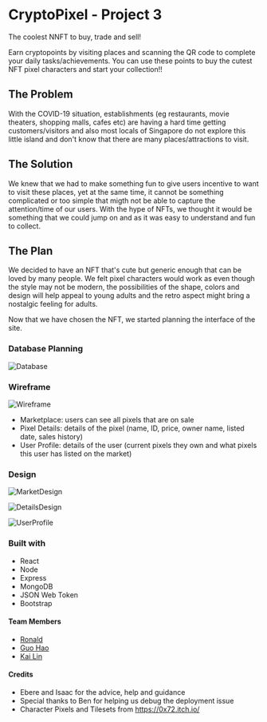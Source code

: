 # CryptoPixel - Project 3
The coolest NNFT to buy, trade and sell!

Earn cryptopoints by visiting places and scanning the QR code to complete your daily tasks/achievements.
You can use these points to buy the cutest NFT pixel characters and start your collection!!

## The Problem

With the COVID-19 situation, establishments (eg restaurants, movie theaters, shopping malls, cafes etc) are having a hard time getting customers/visitors and also most locals of Singapore do not explore this little island and don't know that there are many places/attractions to visit.

## The Solution

We knew that we had to make something fun to give users incentive to want to visit these places, yet at the same time, it cannot be something complicated or too simple that migth not be able to capture the attention/time of our users. With the hype of NFTs, we thought it would be something that we could jump on and as it was easy to understand and fun to collect.

## The Plan

We decided to have an NFT that's cute but generic enough that can be loved by many people. We felt pixel characters would work as even though the style may not be modern, the possibilities of the shape, colors and design will help appeal to young adults and the retro aspect might bring a nostalgic feeling for adults.

Now that we have chosen the NFT, we started planning the interface of the site.

### Database Planning

![Database](https://i.imgur.com/KWNGDSi.png)

### Wireframe

![Wireframe](https://i.imgur.com/8WcYEHx.png)

- Marketplace: users can see all pixels that are on sale
- Pixel Details: details of the pixel (name, ID, price, owner name, listed date, sales history)
- User Profile: details of the user (current pixels they own and what pixels this user has listed on the market)

### Design

![MarketDesign](https://i.imgur.com/6vOwCM4.png)

![DetailsDesign](https://i.imgur.com/iYjnOEJ.png)

![UserProfile](https://i.imgur.com/NjAySxC.png)


### Built with
- React
- Node
- Express
- MongoDB
- JSON Web Token
- Bootstrap

#### Team Members
- [Ronald](https://git.generalassemb.ly/ronald)
- [Guo Hao](https://git.generalassemb.ly/guohao/)
- [Kai Lin](https://git.generalassemb.ly/Kagali)

#### Credits
- Ebere and Isaac for the advice, help and guidance
- Special thanks to Ben for helping us debug the deployment issue
- Character Pixels and Tilesets from https://0x72.itch.io/
